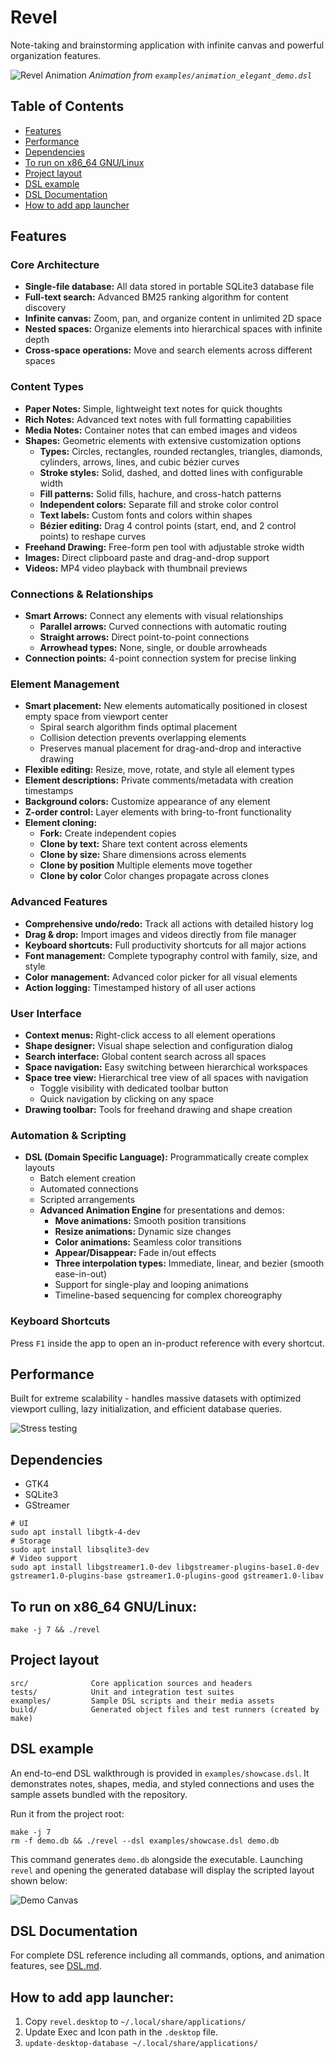 # Revel

Note-taking and brainstorming application with infinite canvas and powerful organization features.

![Revel Animation](examples/revel_animation.gif)
*Animation from `examples/animation_elegant_demo.dsl`*

## Table of Contents

* [Features](#features)
* [Performance](#performance)
* [Dependencies](#dependencies)
* [To run on x86_64 GNU/Linux](#to-run-on-x86_64-gnulinux)
* [Project layout](#project-layout)
* [DSL example](#dsl-example)
* [DSL Documentation](#dsl-documentation)
* [How to add app launcher](#how-to-add-app-launcher)

## Features

### Core Architecture
* **Single-file database:** All data stored in portable SQLite3 database file
* **Full-text search:** Advanced BM25 ranking algorithm for content discovery
* **Infinite canvas:** Zoom, pan, and organize content in unlimited 2D space
* **Nested spaces:** Organize elements into hierarchical spaces with infinite depth
* **Cross-space operations:** Move and search elements across different spaces

### Content Types
* **Paper Notes:** Simple, lightweight text notes for quick thoughts
* **Rich Notes:** Advanced text notes with full formatting capabilities
* **Media Notes:** Container notes that can embed images and videos
* **Shapes:** Geometric elements with extensive customization options
    * **Types:** Circles, rectangles, rounded rectangles, triangles, diamonds, cylinders, arrows, lines, and cubic bézier curves
    * **Stroke styles:** Solid, dashed, and dotted lines with configurable width
    * **Fill patterns:** Solid fills, hachure, and cross-hatch patterns
    * **Independent colors:** Separate fill and stroke color control
    * **Text labels:** Custom fonts and colors within shapes
    * **Bézier editing:** Drag 4 control points (start, end, and 2 control points) to reshape curves
* **Freehand Drawing:** Free-form pen tool with adjustable stroke width
* **Images:** Direct clipboard paste and drag-and-drop support
* **Videos:** MP4 video playback with thumbnail previews

### Connections & Relationships
* **Smart Arrows:** Connect any elements with visual relationships
    * **Parallel arrows:** Curved connections with automatic routing
    * **Straight arrows:** Direct point-to-point connections
    * **Arrowhead types:** None, single, or double arrowheads
* **Connection points:** 4-point connection system for precise linking

### Element Management
* **Smart placement:** New elements automatically positioned in closest empty space from viewport center
    * Spiral search algorithm finds optimal placement
    * Collision detection prevents overlapping elements
    * Preserves manual placement for drag-and-drop and interactive drawing
* **Flexible editing:** Resize, move, rotate, and style all element types
* **Element descriptions:** Private comments/metadata with creation timestamps
* **Background colors:** Customize appearance of any element
* **Z-order control:** Layer elements with bring-to-front functionality
* **Element cloning:**
    * **Fork:** Create independent copies
    * **Clone by text:** Share text content across elements
    * **Clone by size:** Share dimensions across elements
    * **Clone by position** Multiple elements move together
    * **Clone by color** Color changes propagate across clones

### Advanced Features
* **Comprehensive undo/redo:** Track all actions with detailed history log
* **Drag & drop:** Import images and videos directly from file manager
* **Keyboard shortcuts:** Full productivity shortcuts for all major actions
* **Font management:** Complete typography control with family, size, and style
* **Color management:** Advanced color picker for all visual elements
* **Action logging:** Timestamped history of all user actions

### User Interface
* **Context menus:** Right-click access to all element operations
* **Shape designer:** Visual shape selection and configuration dialog
* **Search interface:** Global content search across all spaces
* **Space navigation:** Easy switching between hierarchical workspaces
* **Space tree view:** Hierarchical tree view of all spaces with navigation
    * Toggle visibility with dedicated toolbar button
    * Quick navigation by clicking on any space
* **Drawing toolbar:** Tools for freehand drawing and shape creation

### Automation & Scripting
* **DSL (Domain Specific Language):** Programmatically create complex layouts
    * Batch element creation
    * Automated connections
    * Scripted arrangements
    * **Advanced Animation Engine** for presentations and demos:
        * **Move animations:** Smooth position transitions
        * **Resize animations:** Dynamic size changes
        * **Color animations:** Seamless color transitions
        * **Appear/Disappear:** Fade in/out effects
        * **Three interpolation types:** Immediate, linear, and bezier (smooth ease-in-out)
        * Support for single-play and looping animations
        * Timeline-based sequencing for complex choreography

### Keyboard Shortcuts

Press `F1` inside the app to open an in-product reference with every shortcut.

## Performance

Built for extreme scalability - handles massive datasets with optimized viewport culling, lazy initialization, and efficient database queries.

![Stress testing](examples/media/10_000.jpg)

## Dependencies

* GTK4
* SQLite3
* GStreamer

```
# UI
sudo apt install libgtk-4-dev
# Storage
sudo apt install libsqlite3-dev
# Video support
sudo apt install libgstreamer1.0-dev libgstreamer-plugins-base1.0-dev gstreamer1.0-plugins-base gstreamer1.0-plugins-good gstreamer1.0-libav
```

## To run on x86_64 GNU/Linux:

`make -j 7 && ./revel`

## Project layout

```
src/              Core application sources and headers
tests/            Unit and integration test suites
examples/         Sample DSL scripts and their media assets
build/            Generated object files and test runners (created by make)
```

## DSL example

An end-to-end DSL walkthrough is provided in `examples/showcase.dsl`. It
demonstrates notes, shapes, media, and styled connections and uses the sample
assets bundled with the repository.

Run it from the project root:

```
make -j 7
rm -f demo.db && ./revel --dsl examples/showcase.dsl demo.db
```

This command generates `demo.db` alongside the executable. Launching `revel` and
opening the generated database will display the scripted layout shown below:

![Demo Canvas](examples/media/demo.jpg)

## DSL Documentation

For complete DSL reference including all commands, options, and animation features, see [DSL.md](DSL.md).

## How to add app launcher:

1. Copy `revel.desktop` to `~/.local/share/applications/`  
2. Update Exec and Icon path in the `.desktop` file.
3. `update-desktop-database ~/.local/share/applications/`
